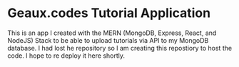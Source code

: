 # Geaux.codes Tutorial Application

This is an app I created with the MERN (MongoDB, Express, React, and NodeJS) Stack to be able to upload tutorials via API to my MongoDB database. I had lost he repository 
so I am creating this repostiory to host the code. I hope to re deploy it here shortly.
